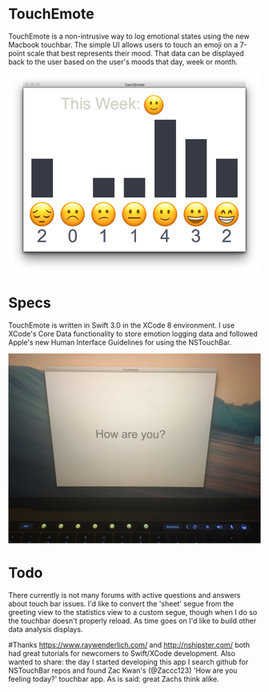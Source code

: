# TouchEmote
TouchEmote is a non-intrusive way to log emotional states using the new Macbook touchbar. The simple UI allows users to touch an emoji on a 7-point scale that best represents their mood. That data can be displayed back to the user based on the user's moods that day, week or month.

![Alt text](/images/weekData.png?raw=true "Data display")

# Specs
TouchEmote is written in Swift 3.0 in the XCode 8 environment. I use XCode's Core Data functionality to store emotion logging data and followed Apple's new Human Interface Guidelines for using the NSTouchBar.

![Alt text](/images/imageWithTouchbar.JPG?raw=true "Picture")

# Todo
There currently is not many forums with active questions and answers about touch bar issues. I'd like to convert the 'sheet' segue from the greeting view to the statistics view to a custom segue, though when I do so the touchbar doesn't properly reload.
As time goes on I'd like to build other data analysis displays.

#Thanks
https://www.raywenderlich.com/ and http://nshipster.com/ both had great tutorials for newcomers to Swift/XCode development.
Also wanted to share: the day I started developing this app I search github for NSTouchBar repos and found Zac Kwan's (@Zaccc123) 'How are you feeling today?' touchbar app. As is said: great Zachs think alike.
